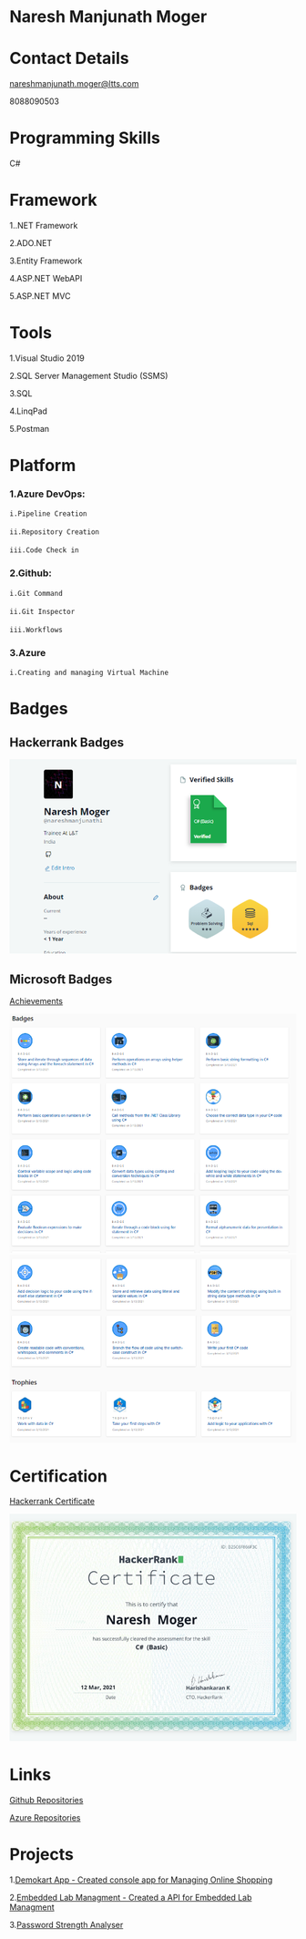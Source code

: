 # Naresh Manjunath Moger

# Contact Details
nareshmanjunath.moger@ltts.com 

8088090503

# Programming Skills
C#


# Framework
1..NET Framework

2.ADO.NET

3.Entity Framework

4.ASP.NET WebAPI

5.ASP.NET MVC

# Tools
1.Visual Studio 2019

2.SQL Server Management Studio (SSMS)

3.SQL

4.LinqPad

5.Postman

# Platform
### 1.Azure DevOps: 

    i.Pipeline Creation 

    ii.Repository Creation 

    iii.Code Check in

### 2.Github:

    i.Git Command 

    ii.Git Inspector 

    iii.Workflows
    
### 3.Azure

    i.Creating and managing Virtual Machine
    
# Badges
## Hackerrank Badges
![Badges](https://github.com/99003601/Profile/blob/main/Images/Badges.PNG)

## Microsoft Badges
[Achievements](https://docs.microsoft.com/en-us/users/nareshmanjunathmoger-3511/achievements)

![MicrosoftBadge](https://github.com/99003601/Profile/blob/main/Images/MicrosoftBadge.PNG)
![MicrosoftBadge1](https://github.com/99003601/Profile/blob/main/Images/MicrosoftBadge1.PNG)

# Certification
[Hackerrank Certificate](https://www.hackerrank.com/certificates/b25c6f866f3c)

![Certificate](https://github.com/99003601/Profile/blob/main/Images/Certificate.PNG)

# Links
[Github Repositories](https://github.com/99003601)

[Azure Repositories](https://dev.azure.com/nareshmanjunathmoger)

# Projects
1.[Demokart App - Created console app for Managing Online Shopping](https://github.com/99003601/DemoKart)

2.[Embedded Lab Managment - Created a API for Embedded Lab Managment](https://dev.azure.com/nareshmanjunathmoger/99003601_Emb_Lab_Mgmt)

3.[Password Strength Analyser](https://github.com/99003570/PasswordAnalyzer)





